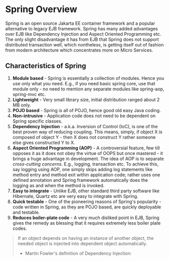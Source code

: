 # Spring Overview

Spring is an open source Jakarta EE container framework and a popular alternative to legacy EJB framework. Spring has many added advantages over EJB like Dependency Injection and Aspect Oriented Programming etc. The only slight disadvantage it has from EJB that Spring does not support distributed transaction well, which nontheless, is getting itself out of fashion from modern architecture which concentrates more on Micro Services.

## Characteristics of Spring
1. **Module based** - Spring is essentially a collection of modules. Hence you use only what you need. E.g., if you need basic spring core, use that module only - no need to mention any separate modules like spring-aop, spring-mvc etc.
2. **Lightweight** - Very small library size, initial distribution ranged about 2 MB only.
3. **POJO based** - Spring is all of POJO, hence good old easy Java coding.
4. **Non-intrusive** - Application code does not need to be dependent on Spring specific classes.
5. **Dependency Injection** - a.k.a. Inversion of Control (IoC), is one of the best proven way of reducing coupling. This means, simply, if object X is composed of object Y - then X does not construct Y rather someone else gives constructed Y to X.
6. **Aspect Oriented Programming (AOP)** - A controversial feature, few till opposes it as it does not obey the virtue of OOPS but once mastered - it brings a huge advantage in development. The idea of AOP is to separate *cross-cutting concerns*. E.g., logging, transaction etc. To achieve this, say logging using AOP, one simply skips adding log statements like method entry and method exit within application code; rather uses one defined annotation and Spring framework automatically does the logging as and when the method is invoked.
7. **Easy to integrate** - Unlike EJB, other standard third party software like Hibernate, Quartz etc are very easy to integrate with Spring.
8. **Quick testable** - One of the pioneering reasons of Spring's popularity - code written in Spring, as they are POJO based, are quickly deployable and testable.
9. **Reduces boiler-plate code** - A very much disliked point in EJB, Spring gives the remedy as blessing that it requires extremely less boiler plate codes.

> If an object depends on having an instance of another object, the needed object is injected into dependent object automatically.
> - Martin Fowler's definition of Dependency Injection:
